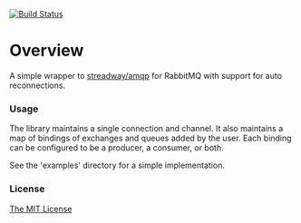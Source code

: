 [![Build Status](https://travis-ci.org/flowerinthenight/rmq.svg?branch=master)](https://travis-ci.org/flowerinthenight/rmq)

# Overview

A simple wrapper to [streadway/amqp](https://github.com/streadway/amqp) for RabbitMQ with support for auto reconnections.

### Usage

The library maintains a single connection and channel. It also maintains a map of bindings of exchanges and queues added by the user. Each binding can be configured to be a producer, a consumer, or both.

See the 'examples' directory for a simple implementation.

### License

[The MIT License](./LICENSE.md)
